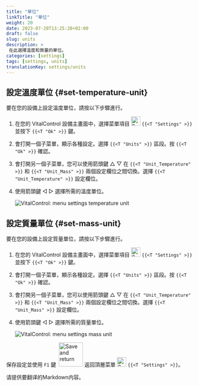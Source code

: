 ```yaml
---
title: "單位"
linkTitle: "單位"
weight: 20
date: 2023-07-28T13:25:28+02:00
draft: false
slug: units
description: >
 在此選擇溫度和質量的單位。
categories: [settings]
tags: [settings, units]
translationKey: settings/units
---
```

## 設定溫度單位 {#set-temperature-unit}

要在您的設備上設定溫度單位，請按以下步驟進行。

1. 在您的 VitalControl 設備主畫面中，選擇菜單項目 <img src="/icons/gear.svg" width="25" align="bottom" alt="Settings" /> `{{<T "Settings" >}}` 並按下 `{{<T "Ok" >}}` 鍵。

2. 會打開一個子菜單，顯示各種設定。選擇 `{{<T "Units" >}}` 區段。按 `{{<T "Ok" >}}` 確認。

3. 會打開另一個子菜單，您可以使用箭頭鍵 △ ▽ 在 `{{<T "Unit_Temperature" >}}` 和 `{{<T "Unit_Mass" >}}` 兩個設定欄位之間切換。選擇 `{{<T "Unit_Temperature" >}}` 設定欄位。

4. 使用箭頭鍵 ◁ ▷ 選擇所需的溫度單位。

    ![VitalControl: menu settings temperature unit](../images/temperature.png "Temperature unit")

## 設定質量單位 {#set-mass-unit}

要在您的設備上設定質量單位，請按以下步驟進行。

1. 在您的 VitalControl 設備主畫面中，選擇菜單項目 <img src="/icons/gear.svg" width="25" align="bottom" alt="Settings" /> `{{<T "Settings" >}}` 並按下 `{{<T "Ok" >}}` 鍵。

2. 會打開一個子菜單，顯示各種設定。選擇 `{{<T "Units" >}}` 區段。按 `{{<T "Ok" >}}` 確認。

3. 會打開另一個子菜單，您可以使用箭頭鍵 △ ▽ 在 `{{<T "Unit_Temperature" >}}` 和 `{{<T "Unit_Mass" >}}` 兩個設定欄位之間切換。選擇 `{{<T "Unit_Mass" >}}` 設定欄位。

4. 使用箭頭鍵 ◁ ▷ 選擇所需的質量單位。

    ![VitalControl: menu settings mass unit](../images/mass.png "Mass unit")

保存設定並使用 `F1` 鍵 &nbsp;<img src="/icons/footer/save_exit.svg" width="65" align="bottom" alt="Save and return" /> 返回頂層菜單 <img src="/icons/gear.svg" width="25" align="bottom" alt="Settings" /> `{{<T "Settings" >}}`。

请提供要翻译的Markdown内容。
